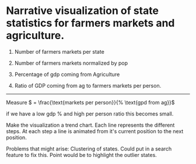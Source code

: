 # Narrative visualization of state statistics for farmers markets and agriculture.


1) Number of farmers markets per state

2) Number of farmers markets normalized by pop

3) Percentage of gdp coming from Agriculture

4) Ratio of GDP coming from ag to farmers markets per person. 


---
Measure $ = \frac{\text{markets per person}}{\% \text{gpd from ag}}$ 

if we have a low gdp % and high per person ratio this becomes small.  


Make the visualization a trend chart. 
Each line represents the different steps. At each step a line is animated from it's current position to the next position.

Problems that might arise: Clustering of states. Could put in a search feature to fix this. Point would be to highlight the outlier states. 